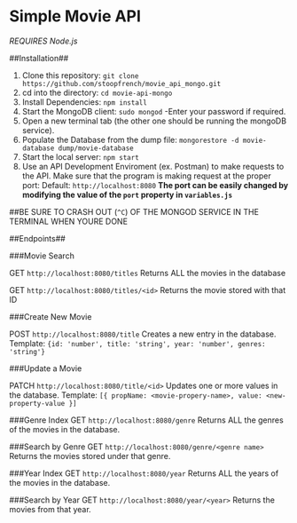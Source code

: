 # Simple Movie API

*REQUIRES Node.js*

##Installation##

1. Clone this repository:
	`git clone https://github.com/stoopfrench/movie_api_mongo.git`
2. cd into the directory:
	`cd movie-api-mongo`
3. Install Dependencies:
	`npm install`
4. Start the MongoDB client:
	`sudo mongod`
	-Enter your password if required.
5. Open a new terminal tab (the other one should be running the mongoDB service).
6. Populate the Database from the dump file:
	`mongorestore -d movie-database dump/movie-database`
7. Start the local server:
	`npm start`
8. Use an API Development Enviroment (ex. Postman) to make requests to the API.
		Make sure that the program is making request at the proper port:
		Default: `http://localhost:8080` 
		**The port can be easily changed by modifying the value of the `port` property in `variables.js`**

##BE SURE TO CRASH OUT (`^C`) OF THE MONGOD SERVICE IN THE TERMINAL WHEN YOURE DONE


##Endpoints##

###Movie Search

GET `http://localhost:8080/titles`
 	Returns ALL the movies in the database

GET `http://localhost:8080/titles/<id>`
 	Returns the movie stored with that ID

###Create New Movie

POST `http://localhost:8080/title`
	Creates a new entry in the database.
	Template: `{id: 'number', title: 'string', year: 'number', genres: 'string'}`

###Update a Movie

PATCH `http://localhost:8080/title/<id>`
	Updates one or more values in the database.
	Template: `[{ propName: <movie-propery-name>, value: <new-property-value }]`

###Genre Index
GET `http://localhost:8080/genre`
	Returns ALL the genres of the movies in the database.

###Search by Genre
GET `http://localhost:8080/genre/<genre name>`
	Returns the movies stored under that genre.

###Year Index
GET `http://localhost:8080/year`
	Returns ALL the years of the movies in the database.

###Search by Year
GET `http://localhost:8080/year/<year>`
	Returns the movies from that year.





